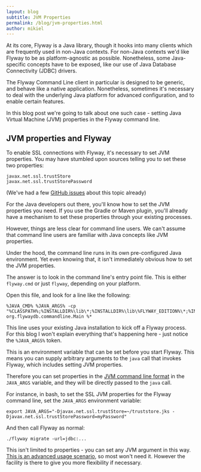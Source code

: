 ```yaml
---
layout: blog
subtitle: JVM Properties
permalink: /blog/jvm-properties.html
author: mikiel
---
```


At its core, Flyway is a Java library, though it hooks into many clients which are frequently used in non-Java contexts. For non-Java contexts we'd like Flyway to be as platform-agnostic as possible. Nonetheless, some Java-specific concepts have to be exposed, like our use of Java Database Connectivity (JDBC) drivers.

The Flyway Command Line client in particular is designed to be generic, and behave like a native application. Nonetheless, sometimes it's necessary to deal with the underlying Java platform for advanced configuration, and to enable certain features.

In this blog post we're going to talk about one such case - setting Java Virtual Machine (JVM) properties in the Flyway command line.

## JVM properties and Flyway

To enable SSL connections with Flyway, it's necessary to set JVM properties. You may have stumbled upon sources telling you to set these two properties:

```
javax.net.ssl.trustStore
javax.net.ssl.trustStorePassword
```
(We've had a few [GitHub issues](https://github.com/flyway/flyway/issues/2788) about this topic already)

For the Java developers out there, you'll know how to set the JVM properties you need. If you use the Gradle or Maven plugin, you'll already have a mechanism to set these properties through your existing processes.

However, things are less clear for command line users. We can't assume that command line users are familiar with Java concepts like JVM properties.

Under the hood, the command line runs in its own pre-configured Java environment. Yet even knowing that, it isn't immediately obvious how to set the JVM properties.

The answer is to look in the command line's entry point file. This is either `flyway.cmd` or just `flyway`, depending on your platform.

Open this file, and look for a line like the following:

```
%JAVA_CMD% %JAVA_ARGS% -cp "%CLASSPATH%;%INSTALLDIR%\lib\*;%INSTALLDIR%\lib\%FLYWAY_EDITION%\*;%INSTALLDIR%\drivers\*" org.flywaydb.commandline.Main %*
```

This line uses your existing Java installation to kick off a Flyway process. For this blog I won't explain everything that's happening here - just notice the `%JAVA_ARGS%` token.

This is an environment variable that can be set before you start Flyway. This means you can supply arbitrary arguments to the `java` call that invokes Flyway, which includes setting JVM properties.

Therefore you can set properties in the [JVM command line format](https://stackoverflow.com/questions/44745261/why-do-jvm-arguments-start-with-d) in the `JAVA_ARGS` variable, and they will be directly passed to the `java` call.

For instance, in bash, to set the SSL JVM properties for the Flyway command line, set the `JAVA_ARGS` environment variable:

`export JAVA_ARGS="-Djavax.net.ssl.trustStore=~/truststore.jks -Djavax.net.ssl.trustStorePassword=myPassword"`

And then call Flyway as normal:

`./flyway migrate -url=jdbc:...`

This isn't limited to properties - you can set any JVM argument in this way. [This is an advanced usage scenario](https://docs.oracle.com/javase/7/docs/technotes/tools/windows/java.html), so most won't need it. However the facility is there to give you more flexibility if necessary.